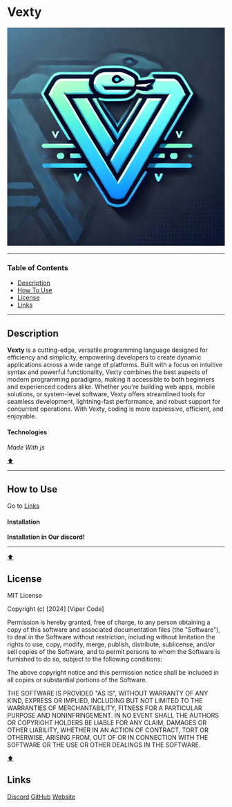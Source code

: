 # Vexty

![Project Image](https://github.com/TheUselessCreator/Vexty/blob/main/GitAssets/Vexty.jpg)


---

### Table of Contents

- [Description](#description)
- [How To Use](#how-to-use)
- [License](#license)
- [Links](#links)

---

## Description

**Vexty** is a cutting-edge, versatile programming language designed for efficiency and simplicity, empowering developers to create dynamic applications across a wide range of platforms. Built with a focus on intuitive syntax and powerful functionality, Vexty combines the best aspects of modern programming paradigms, making it accessible to both beginners and experienced coders alike. Whether you're building web apps, mobile solutions, or system-level software, Vexty offers streamlined tools for seamless development, lightning-fast performance, and robust support for concurrent operations. With Vexty, coding is more expressive, efficient, and enjoyable.

#### Technologies

*Made With js*

[⬆️](#Vexty)

---

## How to Use

Go to [Links](#links)
#### Installation

**Installation in Our discord!**

---
[⬆️](#Vexty)



## License

MIT License

Copyright (c) [2024] [Viper Code]

Permission is hereby granted, free of charge, to any person obtaining a copy
of this software and associated documentation files (the "Software"), to deal
in the Software without restriction, including without limitation the rights
to use, copy, modify, merge, publish, distribute, sublicense, and/or sell
copies of the Software, and to permit persons to whom the Software is
furnished to do so, subject to the following conditions:

The above copyright notice and this permission notice shall be included in all
copies or substantial portions of the Software.

THE SOFTWARE IS PROVIDED "AS IS", WITHOUT WARRANTY OF ANY KIND, EXPRESS OR
IMPLIED, INCLUDING BUT NOT LIMITED TO THE WARRANTIES OF MERCHANTABILITY,
FITNESS FOR A PARTICULAR PURPOSE AND NONINFRINGEMENT. IN NO EVENT SHALL THE
AUTHORS OR COPYRIGHT HOLDERS BE LIABLE FOR ANY CLAIM, DAMAGES OR OTHER
LIABILITY, WHETHER IN AN ACTION OF CONTRACT, TORT OR OTHERWISE, ARISING FROM,
OUT OF OR IN CONNECTION WITH THE SOFTWARE OR THE USE OR OTHER DEALINGS IN THE
SOFTWARE.

[⬆️](#Vexty)


## Links
[Discord](https://discord.gg/BU563zqMuu)
[GitHub](https://github.com/TheUselessCreator/Vexty/tree/main)
[Website](https://sites.google.com/view/vexty-code/home)
